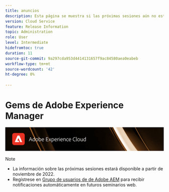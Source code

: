 ```yaml
---
title: anuncios
description: Esta página se muestra si las próximas sesiones aún no están definidas.
version: Cloud Service
feature: Release Information
topic: Administration
role: User
level: Intermediate
hidefromtoc: true
duration: 11
source-git-commit: 9a297cda953d4414131657f9ac84580aea0eabeb
workflow-type: tm+mt
source-wordcount: '42'
ht-degree: 0%

---
```


# Gems de Adobe Experience Manager

![](assets/ADX_Gems.png)

>[!NOTE]
>
>* La información sobre las próximas sesiones estará disponible a partir de noviembre de 2022.
>* Regístrese en [Grupo de usuarios de de Adobe AEM](https://aem-augs.adobe.com/) para recibir notificaciones automáticamente en futuros seminarios web.
